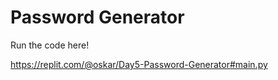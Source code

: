# Password Generator

Run the code here!

https://replit.com/@oskar/Day5-Password-Generator#main.py
